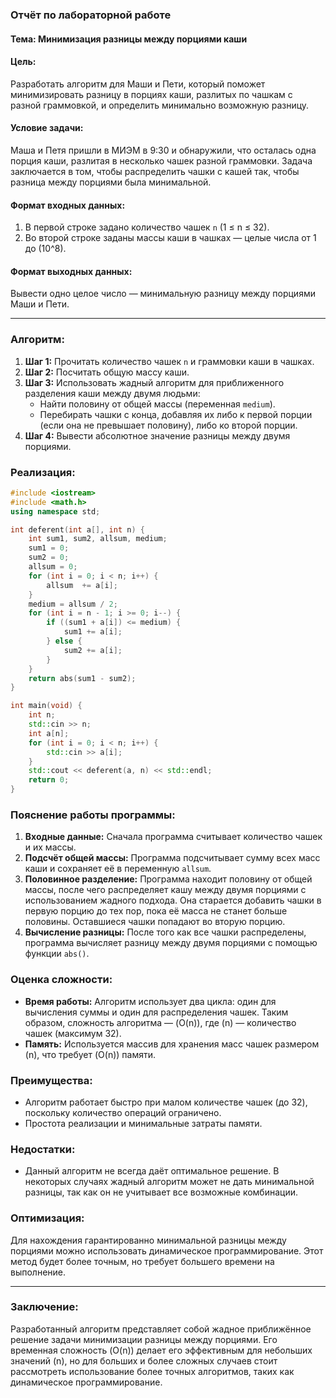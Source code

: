 ### Отчёт по лабораторной работе

#### Тема: Минимизация разницы между порциями каши

#### Цель:
Разработать алгоритм для Маши и Пети, который поможет минимизировать разницу в порциях каши, разлитых по чашкам с разной граммовкой, и определить минимально возможную разницу.

#### Условие задачи:
Маша и Петя пришли в МИЭМ в 9:30 и обнаружили, что осталась одна порция каши, разлитая в несколько чашек разной граммовки. Задача заключается в том, чтобы распределить чашки с кашей так, чтобы разница между порциями была минимальной.

#### Формат входных данных:
1. В первой строке задано количество чашек `n` (1 ≤ n ≤ 32).
2. Во второй строке заданы массы каши в чашках — целые числа от 1 до \(10^8\).

#### Формат выходных данных:
Вывести одно целое число — минимальную разницу между порциями Маши и Пети.

---

### Алгоритм:

1. **Шаг 1:** Прочитать количество чашек `n` и граммовки каши в чашках.
2. **Шаг 2:** Посчитать общую массу каши.
3. **Шаг 3:** Использовать жадный алгоритм для приближенного разделения каши между двумя людьми:
   - Найти половину от общей массы (переменная `medium`).
   - Перебирать чашки с конца, добавляя их либо к первой порции (если она не превышает половину), либо ко второй порции.
4. **Шаг 4:** Вывести абсолютное значение разницы между двумя порциями.

### Реализация:

```cpp
#include <iostream>
#include <math.h>
using namespace std;

int deferent(int a[], int n) {
    int sum1, sum2, allsum, medium;
    sum1 = 0;
    sum2 = 0;
    allsum = 0;
    for (int i = 0; i < n; i++) {
        allsum  += a[i];
    }
    medium = allsum / 2;
    for (int i = n - 1; i >= 0; i--) {
        if ((sum1 + a[i]) <= medium) {
            sum1 += a[i];
        } else {
            sum2 += a[i];
        }
    }
    return abs(sum1 - sum2);
}

int main(void) {
    int n;
    std::cin >> n;
    int a[n];
    for (int i = 0; i < n; i++) {
        std::cin >> a[i];
    }
    std::cout << deferent(a, n) << std::endl;
    return 0;
}
```

### Пояснение работы программы:

1. **Входные данные:** Сначала программа считывает количество чашек и их массы.
2. **Подсчёт общей массы:** Программа подсчитывает сумму всех масс каши и сохраняет её в переменную `allsum`.
3. **Половинное разделение:** Программа находит половину от общей массы, после чего распределяет кашу между двумя порциями с использованием жадного подхода. Она старается добавить чашки в первую порцию до тех пор, пока её масса не станет больше половины. Оставшиеся чашки попадают во вторую порцию.
4. **Вычисление разницы:** После того как все чашки распределены, программа вычисляет разницу между двумя порциями с помощью функции `abs()`.

### Оценка сложности:

- **Время работы:** Алгоритм использует два цикла: один для вычисления суммы и один для распределения чашек. Таким образом, сложность алгоритма — \(O(n)\), где \(n\) — количество чашек (максимум 32).
- **Память:** Используется массив для хранения масс чашек размером \(n\), что требует \(O(n)\) памяти.

### Преимущества:
- Алгоритм работает быстро при малом количестве чашек (до 32), поскольку количество операций ограничено.
- Простота реализации и минимальные затраты памяти.

### Недостатки:
- Данный алгоритм не всегда даёт оптимальное решение. В некоторых случаях жадный алгоритм может не дать минимальной разницы, так как он не учитывает все возможные комбинации.

### Оптимизация:
Для нахождения гарантированно минимальной разницы между порциями можно использовать динамическое программирование. Этот метод будет более точным, но требует большего времени на выполнение.

---

### Заключение:
Разработанный алгоритм представляет собой жадное приближённое решение задачи минимизации разницы между порциями. Его временная сложность \(O(n)\) делает его эффективным для небольших значений \(n\), но для больших и более сложных случаев стоит рассмотреть использование более точных алгоритмов, таких как динамическое программирование.